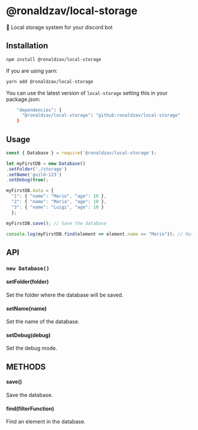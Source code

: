 # @ronaldzav/local-storage
📁 Local storage system for your discord bot

## Installation

```bash
npm install @ronaldzav/local-storage
```
If you are using yarn:

```bash
yarn add @ronaldzav/local-storage
```

You can use the latest version of `local-storage` setting this in your package.json:

```bash
    "dependencies": {
      "@ronaldzav/local-storage": "github:ronaldzav/local-storage"
    }
```

## Usage

```js
const { Database } = require('@ronaldzav/local-storage');

let myFirstDB = new Database()
.setFolder('./storage')
.setName('guild-123')
.setDebug(true);

myFirstDB.data = { 
  "1": { "name": "Mario", "age": 10 }, 
  "2": { "name": "Maria", "age": 10 }, 
  "3": { "name": "Luigi", "age": 10 } 
  };

myFirstDB.save(); // Save the database

console.log(myFirstDB.find(element => element.name == "Mario")); // Output: [ { name: 'Mario', age: 10 } ]
```

## API

### `new Database()`

#### setFolder(folder)

Set the folder where the database will be saved.

#### setName(name)

Set the name of the database.

#### setDebug(debug)

Set the debug mode.

## METHODS

#### save()

Save the database.

#### find(filterFunction)

Find an element in the database.


